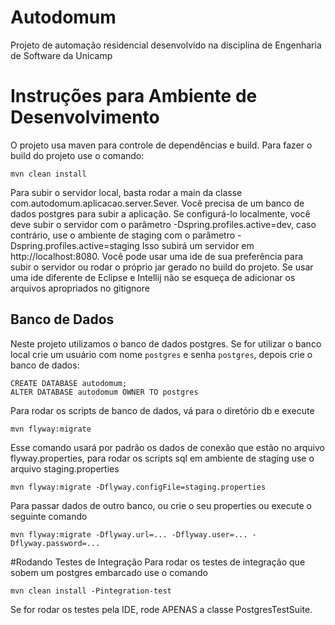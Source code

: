 # Autodomum
Projeto de automação residencial desenvolvido na disciplina de Engenharia de Software da Unicamp

# Instruções para Ambiente de Desenvolvimento

O projeto usa maven para controle de dependências e build. Para fazer o build do projeto use o comando:

```mvn clean install```

Para subir o servidor local, basta rodar a main da classe com.autodomum.aplicacao.server.Sever.
Você precisa de um banco de dados postgres para subir a aplicação.
Se configurá-lo localmente, você deve subir o servidor com o parâmetro -Dspring.profiles.active=dev, caso contrário, use o ambiente de staging com o parâmetro -Dspring.profiles.active=staging
Isso subirá um servidor em http://localhost:8080.
Você pode usar uma ide de sua preferência para subir o servidor ou rodar o próprio jar gerado no build do projeto. Se usar uma ide diferente de Eclipse e Intellij não se esqueça de adicionar os arquivos apropriados no gitignore

## Banco de Dados
Neste projeto utilizamos o banco de dados postgres. Se for utilizar o banco local crie um usuário com nome ```postgres``` e senha ```postgres```, depois crie o banco de dados:

```
CREATE DATABASE autodomum;
ALTER DATABASE autodomum OWNER TO postgres
```

Para rodar os scripts de banco de dados, vá para o diretório db e execute

```mvn flyway:migrate```

Esse comando usará por padrão os dados de conexão que estão no arquivo flyway.properties, para rodar os scripts sql em ambiente de staging use o arquivo staging.properties

```mvn flyway:migrate -Dflyway.configFile=staging.properties```

Para passar dados de outro banco, ou crie o seu properties ou execute o seguinte comando

```mvn flyway:migrate -Dflyway.url=... -Dflyway.user=... -Dflyway.password=...```

#Rodando Testes de Integração
Para rodar os testes de integração que sobem um postgres embarcado use o comando

```mvn clean install -Pintegration-test```

Se for rodar os testes pela IDE, rode APENAS a classe PostgresTestSuite.